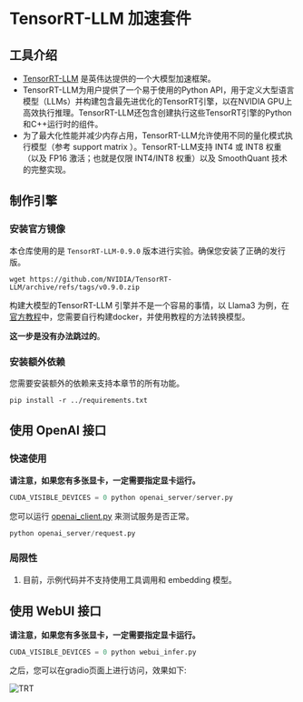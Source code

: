 # TensorRT-LLM 加速套件

## 工具介绍

* [TensorRT-LLM](https://github.com/NVIDIA/TensorRT-LLM) 是英伟达提供的一个大模型加速框架。
* TensorRT-LLM为用户提供了一个易于使用的Python API，用于定义大型语言模型（LLMs）并构建包含最先进优化的TensorRT引擎，以在NVIDIA
  GPU上高效执行推理。TensorRT-LLM还包含创建执行这些TensorRT引擎的Python和C++运行时的组件。
* 为了最大化性能并减少内存占用，TensorRT-LLM允许使用不同的量化模式执行模型（参考 support matrix ）。TensorRT-LLM支持 INT4 或
  INT8 权重（以及 FP16 激活；也就是仅限 INT4/INT8 权重）以及 SmoothQuant 技术的完整实现。

## 制作引擎

### 安装官方镜像

本仓库使用的是 `TensorRT-LLM-0.9.0` 版本进行实验。确保您安装了正确的发行版。
```shell
wget https://github.com/NVIDIA/TensorRT-LLM/archive/refs/tags/v0.9.0.zip
```

构建大模型的TensorRT-LLM 引擎并不是一个容易的事情，以 Llama3 为例，在[官方教程](https://github.com/NVIDIA/TensorRT-LLM/tree/main/windows/examples/llama)中，您需要自行构建docker，并使用教程的方法转换模型。

**这一步是没有办法跳过的**。

### 安装额外依赖

您需要安装额外的依赖来支持本章节的所有功能。
```sheel
pip install -r ../requirements.txt
```
## 使用 OpenAI 接口

### 快速使用

**请注意，如果您有多张显卡，一定需要指定显卡运行。**

```python
CUDA_VISIBLE_DEVICES = 0 python openai_server/server.py
```

您可以运行 [openai_client.py](openai_server/request.py) 来测试服务是否正常。

```python
python openai_server/request.py
```

### 局限性

1. 目前，示例代码并不支持使用工具调用和 embedding 模型。

## 使用 WebUI 接口

**请注意，如果您有多张显卡，一定需要指定显卡运行。**

```python
CUDA_VISIBLE_DEVICES = 0 python webui_infer.py
```
之后，您可以在gradio页面上进行访问，效果如下:

![TRT](assets/trt_gradio.gif)


